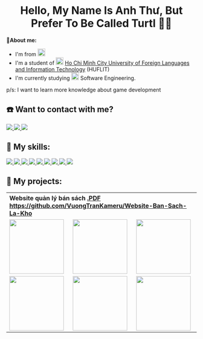 <h1 align="center">Hello, My Name Is Anh Thư, But Prefer To Be Called Turtl 💙🐢</h1>

<b>📝About me:</b>
- I'm from <img src="https://img.icons8.com/external-vitaliy-gorbachev-flat-vitaly-gorbachev/58/null/external-vietnam-flags-vitaliy-gorbachev-flat-vitaly-gorbachev.png" style="width:20px; height:20px;">
- I'm a student of <img src="https://img.icons8.com/fluency/48/null/school-building.png" style="width:20px; height:20px;" alt="school"> [Ho Chi Minh City University of Foreign Languages and Information Technology](https://huflit.edu.vn) (HUFLIT)
- I'm currently studying <img src="https://img.icons8.com/dusk/64/null/monitor--v1.png" style="width:20px; height:20px;"> Software Engineering.
<p> p/s: I want to learn more knowledge about game development <p>

<h2>☎️ Want to contact with me?</h2>
<div>
  <a href="https://www.facebook.com/vuong.tran.2001/">
    <img src="https://img.icons8.com/color/48/null/facebook-new.png">
  </a>
  <a href="https://github.com/VuongTranKameru">
    <img src="https://img.icons8.com/fluency/48/null/github.png">
  </a>
  <a href="mailto:0918051090t@gmail.com">
    <img src="https://img.icons8.com/fluency/48/null/gmail.png">
  </a>
</div>

<h2>🏃 My skills:</h2>
<div>
  <a href="https://visualstudio.microsoft.com">
    <img src="https://img.icons8.com/fluency/48/null/visual-studio.png"/>
  </a>
  <a href="https://visualstudio.microsoft.com">
    <img src="https://img.icons8.com/fluency/48/null/visual-studio-code-2019.png"/>
  </a>
  <a href="https://www.microsoft.com/en-us/sql-server/sql-server-downloads">
    <img src="https://img.icons8.com/color/48/null/microsoft-sql-server.png"/>
  </a>
  <a href="https://trello.com">
    <img src="https://img.icons8.com/color/48/null/trello.png"/>
  </a>
  <a href="https://www.adobe.com/">
    <img src="https://img.icons8.com/color/48/null/adobe-photoshop--v1.png"/>
  </a>
  <a href="https://www.adobe.com/">
    <img src="https://img.icons8.com/color/48/null/adobe-xd--v1.png"/>
  </a>
  <a href="https://wikipedia.org/wiki/HTML">
    <img src="https://img.icons8.com/color/48/null/html-5--v1.png"/>
  </a>
  <a href="https://wikipedia.org/wiki/CSS">
    <img src="https://img.icons8.com/fluency/48/null/css3.png"/>
  </a>
  <a href="https://getbootstrap.com">
    <img src="https://img.icons8.com/color/48/null/bootstrap.png"/>
  </a>
  <!-- 
  <a href="https://reactjs.org">
    <img src="https://img.icons8.com/color/48/null/react-native.png"/>
  </a>
  -->
</div>

<h2>📁 My projects:</h2>
  <table>
  <tr>
    <th colspan="3" align="left">Website quản lý bán sách <a href="https://github.com/VuongTranKameru/Website-Ban-Sach-La-Kho/blob/master/BaoCaoLTWeb%2B/2_WebBanSach.pdf">.PDF</a> <br> <a href="https://github.com/VuongTranKameru/Website-Ban-Sach-La-Kho">https://github.com/VuongTranKameru/Website-Ban-Sach-La-Kho</a></th>
  </tr>
  <tr>
    <td><img src="/image/pjlakho(1).png" style="width:144px;"></td>
    <td><img src="/image/pjlakho(2).png" style="width:144px;"></td>
    <td><img src="/image/pjlakho(3).png" style="width:144px;"></td>
  </tr>
  <tr>
    <td><img src="/image/pjlakho(4).png" style="width:144px;"></td>
    <td><img src="/image/pjlakho(5).png" style="width:144px;"></td>
    <td><img src="/image/pjlakho(6).png" style="width:144px;"></td>
  </tr>
</table>

<!--<table>
  <tr>
    <th colspan="3" align="left">Project</th>
  </tr>
  <tr>
    <td>a</td>
    <td>b</td>
    <td>c</td>
  </tr>
  <tr>
    <td><img src="https://img.icons8.com/dusk/64/null/turtle.png"/></td>
    <td><img src="https://img.icons8.com/dusk/64/null/turtle.png"/></td>
    <td><img src="https://img.icons8.com/dusk/64/null/turtle.png"/></td>
  </tr>
  <tr>
    <td><img src="/image/pjlakho(1).png"></td>
    <td><img src="/image/pjlakho(2).png"></td>
    <td><img src="/image/pjlakho(3).png"></td>
  </tr>
</table>-->
